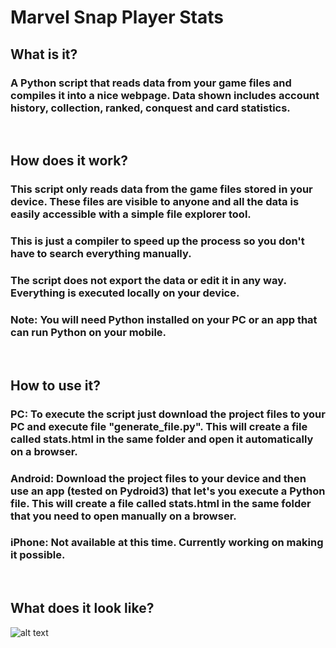 # Marvel Snap Player Stats
## What is it?
### A Python script that reads data from your game files and compiles it into a nice webpage. Data shown includes account history, collection, ranked, conquest and card statistics.
&nbsp;
## How does it work?
### This script only reads data from the game files stored in your device. These files are visible to anyone and all the data is easily accessible with a simple file explorer tool.
### This is just a compiler to speed up the process so you don't have to search everything manually.
### The script does not export the data or edit it in any way. Everything is executed locally on your device.
### Note: You will need Python installed on your PC or an app that can run Python on your mobile.
&nbsp;
## How to use it?
### PC: To execute the script just download the project files to your PC and execute file "generate_file.py". This will create a file called stats.html in the same folder and open it automatically on a browser.
### Android: Download the project files to your device and then use an app (tested on Pydroid3) that let's you execute a Python file. This will create a file called stats.html in the same folder that you need to open manually on a browser.
### iPhone: Not available at this time. Currently working on making it possible.
&nbsp;
## What does it look like?
![alt text](https://github.com/sergiodias25/Snap_Player_Stats/blob/main/assets/example.png?raw=true)
